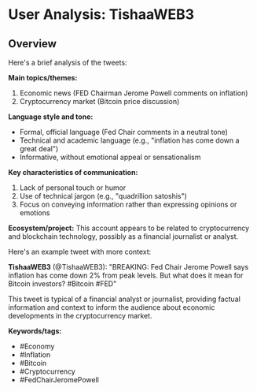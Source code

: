 # User Analysis: TishaaWEB3

## Overview

Here's a brief analysis of the tweets:

**Main topics/themes:**

1. Economic news (FED Chairman Jerome Powell comments on inflation)
2. Cryptocurrency market (Bitcoin price discussion)

**Language style and tone:**

* Formal, official language (Fed Chair comments in a neutral tone)
* Technical and academic language (e.g., "inflation has come down a great deal")
* Informative, without emotional appeal or sensationalism

**Key characteristics of communication:**

1. Lack of personal touch or humor
2. Use of technical jargon (e.g., "quadrillion satoshis")
3. Focus on conveying information rather than expressing opinions or emotions

**Ecosystem/project:**
This account appears to be related to cryptocurrency and blockchain technology, possibly as a financial journalist or analyst.

Here's an example tweet with more context:

**TishaaWEB3** (@TishaaWEB3): "BREAKING: Fed Chair Jerome Powell says inflation has come down 2% from peak levels. But what does it mean for Bitcoin investors? #Bitcoin #FED"

This tweet is typical of a financial analyst or journalist, providing factual information and context to inform the audience about economic developments in the cryptocurrency market.

**Keywords/tags:**

* #Economy
* #Inflation
* #Bitcoin
* #Cryptocurrency
* #FedChairJeromePowell